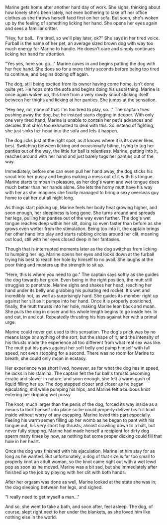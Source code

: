 Marine gets home after another hard day of work. She sighs, thinking about how lonely she's been lately, not even bothering to take off her office clothes as she throws herself facd first on her sofa. But soon, she's woken up by the feeling of something licking her hand. She opens her eyes again and sees a familiar critter.

"Hey, fur ball… I'm tired, so we'll play later, ok?" She says in her tired voice. Furball is the name of her pet, an average sized brown dog with way too much energy for Marine to handle. He doesn't care and simply continues licking her hand for attention.

"Yes yes, here you go…" Marine caves in and begins patting the dog with her free hand. She does so for a mere thirty seconds before being too tired to continue, and begins dozing off again.

The dog, still being excited from its owner having come home, isn't done quite yet. He hops onto the sofa and begins doing his usual thing. Marine is once again woken up, this time from a very rowdy snout sticking itself between her thighs and licking at her panties. She jumps at the sensation.

"Hey hey, no, none of that. I'm too tired to play, so…" The captain tries pushing away the dog, but he instead starts digging in deeper. With only one very tired hand, Marine is unable to contain her pet's advances and decides that she's too exhausted to deal with this. So instead of fighting, she just sinks her head into the sofa and lets it happen.

The dog licks just at the right spot, as it knows where it is its owner likes best. Switching between licking and occasionally biting, trying to tug her panties out of the way, the little fur ball is relentless. Marine, getting into it, reaches around with her hand and just barely tugs her panties out of the way.

Immediately, before she can even pull her hand away, the dog sticks his snout into her pussy and begins making a mess out of it with his tongue. Marine starts to moan in pleasure, as her dog's warm and wet tongue does much better than her hands alone. She lets the horny mutt have his way with her as she imagines she finally managed to bring a sexy overseas guy home to eat her out all night long.

As things start picking up, Marine feels her body heat growing higher, and soon enough, her sleepiness is long gone. She turns around and spreads her legs, pulling her panties out of the way even further. The dog's wet tongue reaches deep within her slit, doing so even faster than before as she grows even wetter from the stimulation. Being too into it, the captain brings her other hand into play and starts rubbing circles around her clit, moaning out loud, still with her eyes closed deep in her fantasies.

Though that is interrupted moments later as the dog switches from licking to humping her leg. Marine opens her eyes and looks down at the furball trying his best to reach her hole by himself to no avail. She laughs at the poor thing and musters up the strength to sit up.

"Here, this is where you need to go." The captain says softly as she guides the dog towards her groin. Even being in the right position, the mutt still struggles to penetrate. Marine sighs and shakes her head, reaching her hand under its belly and grabbing his pulsating red rocket. It's wet and incredibly hot, as well as surprisingly hard. She guides its member right up against her slit as it pumps into her hand. Once it is properly positioned, finally, the mutt thrusts into her hole, making Marine lean back and moan. She pulls the dog in closer and his whole length begins to go inside her. In and out, in and out. Repeatedly thrusting his hips against her with a primal urge.

Marine could never get used to this sensation. The dog's prick was by no means large or anything of the sort, but the shape of it, and the intensity of his thrusts made the experience all too different from what real sex was like. The mutt put his paws against her soft belly and pump himself with full speed, not even stopping for a second. There was no room for Marine to breath, she could only moan in ecstasy.

Her experience was short lived, however, as for what the dog has in speed, he lacks in his stamina. The captain felt the fur ball's thrusts becoming erratic and slower in nature, and soon enough, she felt a warm gush of liquid filling her up. The dog stepped closer and closer as he began ejaculating, still while pumping his hips, and Marine felt a bulbous knot entering her dripping wet pussy.

The knot, much larger than the penis of the dog, forced its way inside as a means to lock himself into place so he could properly deliver his full load inside without worry of any escaping. Marine loved this part especially. Feeling his warm semen filling up her womb as he began to pant with his tongue out, his very short hip thrusts, almost crawling down to a halt, but never fully stopping. Marine had made herself a recipient for dirty dog sperm many times by now, as nothing but some proper dicking could fill that hole in her heart.

Once the dog was finished with his ejaculation, Marine let him stay for as long as he wanted. But unfortunately, a dog of that size is far too small to properly knot an adult woman, so the knot came right out with a wet lewd pop as soon as he moved. Marine was a bit sad, but she immediately after finished up the job by playing with her clit with both hands.

After her orgasm was done as well, Marine looked at the state she was in; the dog sleeping between her legs, and sighed.

"I really need to get myself a man…"

And so, she went to take a bath, and soon after, feel asleep. The dog, of course, slept right next to her under the blankets, as she loved him like nothing else in the world.